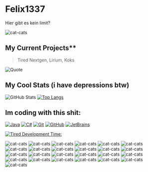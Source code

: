 # Felix1337

Hier gibt es kein limit?

![cat-cats](https://user-images.githubusercontent.com/87606394/194842318-2ca693ce-737f-4970-8249-43968f8d84c1.gif)

## My Current Projects**
> Tired Nextgen, Lirium, Koks

![Quote](https://github-readme-quotes.herokuapp.com/quote?theme=great-gatsby)

## My Cool Stats (i have depressions btw)

![GitHub Stats](https://github-readme-stats.vercel.app/api?username=FelixH2012&theme=radical)
[![Top Langs](https://github-readme-stats.vercel.app/api/top-langs/?username=FelixH2012&exclude_repo=github-readme-stats,FelixH2012.github.io)](https://github.com/FelixH2012/github-readme-stats)

## Im coding with this shit: 
[![Java](https://img.shields.io/static/v1?style=for-the-badge&logo=Java&logoColor=FFFFFF&message=Java&color=ED8B00&label=)](https://java.com/)
[![C#](https://img.shields.io/static/v1?style=for-the-badge&logo=Csharp&logoColor=FFFFFF&message=C%23&color=8800ff&label=)](https://java.com/)
[![Git](https://img.shields.io/static/v1?style=for-the-badge&logo=Git&message=Git&logoColor=FFFFFF&color=F05032&label=)](https://git-scm.com/)
[![GitHub](https://img.shields.io/static/v1?style=for-the-badge&logo=GitHub&message=GitHub&logoColor=FFFFFF&color=181717&label=)](https://github.com/)
[![JetBrains](https://img.shields.io/static/v1?style=for-the-badge&logo=JetBrains&logoColor=FFFFFF&message=JetBrains&nbsp;IDEs&color=000000&label=)](https://www.jetbrains.com/)

[![Tired Development Time:](https://wakatime.com/badge/user/896d8a0a-0411-452a-b412-174893d28a4b/project/33744c9e-9777-46e5-94d4-c0562f74bea1.svg)](https://wakatime.com/badge/user/896d8a0a-0411-452a-b412-174893d28a4b/project/33744c9e-9777-46e5-94d4-c0562f74bea1)

![cat-cats](https://user-images.githubusercontent.com/87606394/194842318-2ca693ce-737f-4970-8249-43968f8d84c1.gif)
![cat-cats](https://user-images.githubusercontent.com/87606394/194842318-2ca693ce-737f-4970-8249-43968f8d84c1.gif)
![cat-cats](https://user-images.githubusercontent.com/87606394/194842318-2ca693ce-737f-4970-8249-43968f8d84c1.gif)
![cat-cats](https://user-images.githubusercontent.com/87606394/194842318-2ca693ce-737f-4970-8249-43968f8d84c1.gif)
![cat-cats](https://user-images.githubusercontent.com/87606394/194842318-2ca693ce-737f-4970-8249-43968f8d84c1.gif)
![cat-cats](https://user-images.githubusercontent.com/87606394/194842318-2ca693ce-737f-4970-8249-43968f8d84c1.gif)
![cat-cats](https://user-images.githubusercontent.com/87606394/194842318-2ca693ce-737f-4970-8249-43968f8d84c1.gif)
![cat-cats](https://user-images.githubusercontent.com/87606394/194842318-2ca693ce-737f-4970-8249-43968f8d84c1.gif)
![cat-cats](https://user-images.githubusercontent.com/87606394/194842318-2ca693ce-737f-4970-8249-43968f8d84c1.gif)
![cat-cats](https://user-images.githubusercontent.com/87606394/194842318-2ca693ce-737f-4970-8249-43968f8d84c1.gif)
![cat-cats](https://user-images.githubusercontent.com/87606394/194842318-2ca693ce-737f-4970-8249-43968f8d84c1.gif)
![cat-cats](https://user-images.githubusercontent.com/87606394/194842318-2ca693ce-737f-4970-8249-43968f8d84c1.gif)
![cat-cats](https://user-images.githubusercontent.com/87606394/194842318-2ca693ce-737f-4970-8249-43968f8d84c1.gif)
![cat-cats](https://user-images.githubusercontent.com/87606394/194842318-2ca693ce-737f-4970-8249-43968f8d84c1.gif)
![cat-cats](https://user-images.githubusercontent.com/87606394/194842318-2ca693ce-737f-4970-8249-43968f8d84c1.gif)
![cat-cats](https://user-images.githubusercontent.com/87606394/194842318-2ca693ce-737f-4970-8249-43968f8d84c1.gif)
![cat-cats](https://user-images.githubusercontent.com/87606394/194842318-2ca693ce-737f-4970-8249-43968f8d84c1.gif)
![cat-cats](https://user-images.githubusercontent.com/87606394/194842318-2ca693ce-737f-4970-8249-43968f8d84c1.gif)
![cat-cats](https://user-images.githubusercontent.com/87606394/194842318-2ca693ce-737f-4970-8249-43968f8d84c1.gif)
![cat-cats](https://user-images.githubusercontent.com/87606394/194842318-2ca693ce-737f-4970-8249-43968f8d84c1.gif)
![cat-cats](https://user-images.githubusercontent.com/87606394/194842318-2ca693ce-737f-4970-8249-43968f8d84c1.gif)
![cat-cats](https://user-images.githubusercontent.com/87606394/194842318-2ca693ce-737f-4970-8249-43968f8d84c1.gif)
![cat-cats](https://user-images.githubusercontent.com/87606394/194842318-2ca693ce-737f-4970-8249-43968f8d84c1.gif)
![cat-cats](https://user-images.githubusercontent.com/87606394/194842318-2ca693ce-737f-4970-8249-43968f8d84c1.gif)
![cat-cats](https://user-images.githubusercontent.com/87606394/194842318-2ca693ce-737f-4970-8249-43968f8d84c1.gif)
